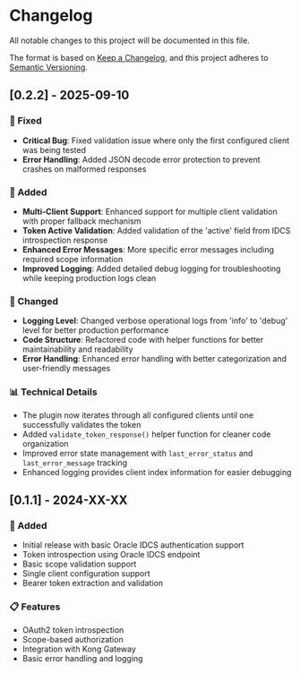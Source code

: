 # Changelog

All notable changes to this project will be documented in this file.

The format is based on [Keep a Changelog](https://keepachangelog.com/en/1.0.0/),
and this project adheres to [Semantic Versioning](https://semver.org/spec/v2.0.0.html).

## [0.2.2] - 2025-09-10

### 🐛 Fixed
- **Critical Bug**: Fixed validation issue where only the first configured client was being tested
- **Error Handling**: Added JSON decode error protection to prevent crashes on malformed responses

### 🚀 Added
- **Multi-Client Support**: Enhanced support for multiple client validation with proper fallback mechanism
- **Token Active Validation**: Added validation of the 'active' field from IDCS introspection response
- **Enhanced Error Messages**: More specific error messages including required scope information
- **Improved Logging**: Added detailed debug logging for troubleshooting while keeping production logs clean

### 🔧 Changed
- **Logging Level**: Changed verbose operational logs from 'info' to 'debug' level for better production performance
- **Code Structure**: Refactored code with helper functions for better maintainability and readability
- **Error Handling**: Enhanced error handling with better categorization and user-friendly messages

### 📊 Technical Details
- The plugin now iterates through all configured clients until one successfully validates the token
- Added `validate_token_response()` helper function for cleaner code organization
- Improved error state management with `last_error_status` and `last_error_message` tracking
- Enhanced logging provides client index information for easier debugging

## [0.1.1] - 2024-XX-XX

### 🚀 Added
- Initial release with basic Oracle IDCS authentication support
- Token introspection using Oracle IDCS endpoint
- Basic scope validation support
- Single client configuration support
- Bearer token extraction and validation

### 📋 Features
- OAuth2 token introspection
- Scope-based authorization
- Integration with Kong Gateway
- Basic error handling and logging
